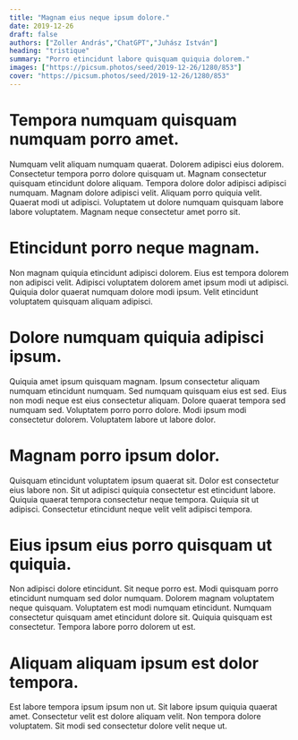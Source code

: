 ```yaml
---
title: "Magnam eius neque ipsum dolore."
date: 2019-12-26
draft: false 
authors: ["Zoller András","ChatGPT","Juhász István"]
heading: "tristique"
summary: "Porro etincidunt labore quisquam quiquia dolorem."
images: ["https://picsum.photos/seed/2019-12-26/1280/853"]
cover: "https://picsum.photos/seed/2019-12-26/1280/853"
---
```

# Tempora numquam quisquam numquam porro amet.        
Numquam velit aliquam numquam quaerat. Dolorem adipisci eius dolorem. Consectetur tempora porro dolore quisquam ut. Magnam consectetur quisquam etincidunt dolore aliquam. Tempora dolore dolor adipisci adipisci numquam. Magnam dolore adipisci velit. Aliquam porro quiquia velit. Quaerat modi ut adipisci. Voluptatem ut dolore numquam quisquam labore labore voluptatem. Magnam neque consectetur amet porro sit.

# Etincidunt porro neque magnam.        
Non magnam quiquia etincidunt adipisci dolorem. Eius est tempora dolorem non adipisci velit. Adipisci voluptatem dolorem amet ipsum modi ut adipisci. Quiquia dolor quaerat numquam dolore modi ipsum. Velit etincidunt voluptatem quisquam aliquam adipisci.

# Dolore numquam quiquia adipisci ipsum.        
Quiquia amet ipsum quisquam magnam. Ipsum consectetur aliquam numquam etincidunt numquam. Sed numquam quisquam eius est sed. Eius non modi neque est eius consectetur aliquam. Dolore quaerat tempora sed numquam sed. Voluptatem porro porro dolore. Modi ipsum modi consectetur dolorem. Voluptatem labore ut labore dolor.

# Magnam porro ipsum dolor.        
Quisquam etincidunt voluptatem ipsum quaerat sit. Dolor est consectetur eius labore non. Sit ut adipisci quiquia consectetur est etincidunt labore. Quiquia quaerat tempora consectetur neque tempora. Quiquia sit ut adipisci. Consectetur etincidunt neque velit velit adipisci tempora.

# Eius ipsum eius porro quisquam ut quiquia.        
Non adipisci dolore etincidunt. Sit neque porro est. Modi quisquam porro etincidunt numquam sed dolor numquam. Dolorem magnam voluptatem neque quisquam. Voluptatem est modi numquam etincidunt. Numquam consectetur quisquam amet etincidunt dolore sit. Quiquia quisquam est consectetur. Tempora labore porro dolorem ut est.

# Aliquam aliquam ipsum est dolor tempora.        
Est labore tempora ipsum ipsum non ut. Sit labore ipsum quiquia quaerat amet. Consectetur velit est dolore aliquam velit. Non tempora dolore voluptatem. Sit modi sed consectetur dolore velit neque ut.


